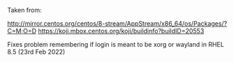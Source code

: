 Taken from:

http://mirror.centos.org/centos/8-stream/AppStream/x86_64/os/Packages/?C=M;O=D
https://koji.mbox.centos.org/koji/buildinfo?buildID=20553

Fixes problem remembering if login is meant to be xorg or wayland in RHEL 8.5 (23rd Feb 2022)
